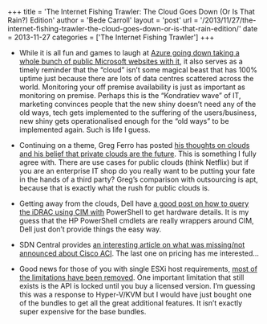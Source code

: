 +++
title = 'The Internet Fishing Trawler: The Cloud Goes Down (Or Is That Rain?) Edition'
author = 'Bede Carroll'
layout = 'post'
url = '/2013/11/27/the-internet-fishing-trawler-the-cloud-goes-down-or-is-that-rain-edition/'
date = 2013-11-27
categories = ['The Internet Fishing Trawler']
+++

* While it is all fun and games to laugh at
    [Azure going down taking a whole bunch of public Microsoft websites with it](http://www.theregister.co.uk/2013/11/21/azure_blips_offline_again/),
    it also serves as a timely reminder that the &#8220;cloud&#8221; isn&#8217;t
    some magical beast that has 100% uptime just because there are lots of
    data centres scattered across the world. Monitoring your off premise
    availability is just as important as monitoring on premise. Perhaps this
    is the &#8220;Kondratiev wave&#8221; of IT, marketing convinces people that
    the new shiny doesn&#8217;t need any of the old ways, tech gets implemented
    to the suffering of the users/business, new shiny gets operationalised
    enough for the &#8220;old ways&#8221; to be implemented again. Such is life
    I guess.

* Continuing on a theme, Greg Ferro has posted
    [his thoughts on clouds and his belief that private clouds are the future](http://etherealmind.com/blessay-public-clouds-wont-be-big-in-2014-private-clouds-will-a-contrarian-view/).
    This is something I fully agree with. There are use cases for public
    clouds (think Netflix) but if you are an enterprise IT shop do you really
    want to be putting your fate in the hands of a third party? Greg&#8217;s
    comparison with outsourcing is apt, because that is exactly what the rush
    for public clouds is.

* Getting away from the clouds, Dell have
  [a good post on how to query the iDRAC using CIM with](http://en.community.dell.com/techcenter/b/techcenter/archive/2013/11/21/retrieving-the-dell-poweredge-vrtx-hardware-and-firmware-inventory-using-windows-powershell.aspx)
  PowerShell to get hardware details.
  It is my guess that the HP PowerShell cmdlets are really wrappers around
  CIM, Dell just don&#8217;t provide things the easy way.

* SDN Central provides
    [an interesting article on what was missing/not announced about Cisco ACI](http://www.sdncentral.com/news/what-cisco-insieme-launch-left-out/2013/11/).
    The last one on pricing has me interested&#8230;

* Good news for those of you with single ESXi host requirements,
    [most of the limitations have been removed](http://www.vmguru.nl/wordpress/2013/11/free-vsphere-hypervisor-limitations-removed/).
    One important limitation that still exists is the API is locked until you
    buy a licensed version. I&#8217;m guessing this was a response to
    Hyper-V/KVM but I would have just bought one of the bundles to get all the
    great additional features. It isn&#8217;t exactly super expensive for the
    base bundles.
